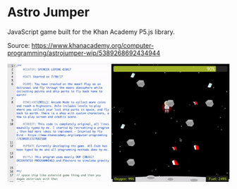 # Astro Jumper

JavaScript game built for the Khan Academy P5.js library.

Source: https://www.khanacademy.org/computer-programming/astrojumper-wip/5389268692434944

![Project Gif](./astroJumperGame-Recording.gif)
